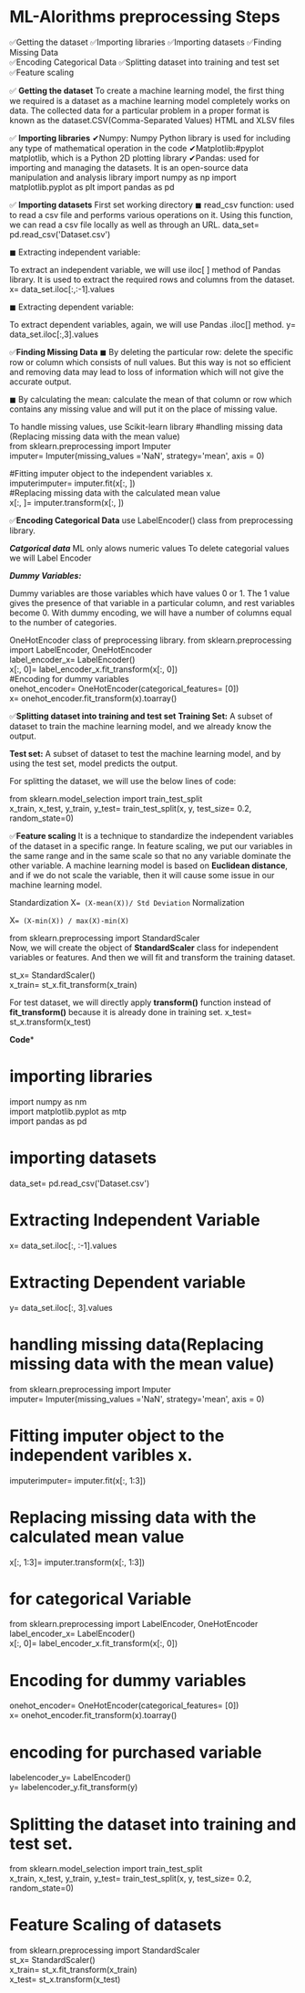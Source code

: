 # ML-Alorithms preprocessing Steps
✅Getting the dataset
✅Importing libraries
✅Importing datasets
✅Finding Missing Data                       
✅Encoding Categorical Data
✅Splitting dataset into training and test set
✅Feature scaling


✅ **Getting the dataset**
To create a machine learning model, the first thing we required is a dataset as a machine learning model completely works on data. The collected data for a particular problem in a proper format is known as the dataset.CSV(Comma-Separated Values) HTML and XLSV files

✅ **Importing libraries**
✔Numpy: Numpy Python library is used for including any type of mathematical operation in the code
✔Matplotlib:#pyplot  matplotlib, which is a Python 2D plotting library
✔Pandas: used for importing and managing the datasets. It is an open-source data manipulation and analysis library
import numpy as np
import matplotlib.pyplot as plt 
import pandas as pd

✅ **Importing datasets**
First set working directory
◼ read_csv function:  used to read a csv file and performs various operations on it. Using this function, we can read a csv file locally as well as through an URL.
data_set= pd.read_csv('Dataset.csv')  

◼ Extracting independent variable:

To extract an independent variable, we will use iloc[ ] method of Pandas library. It is used to extract the required rows and columns from the dataset.
x= data_set.iloc[:,:-1].values  

◼ Extracting dependent variable:

To extract dependent variables, again, we will use Pandas .iloc[] method.
y= data_set.iloc[:,3].values 


✅**Finding Missing Data** 
◼ By deleting the particular row: delete the specific row or column which consists of null values. But this way is not so efficient and removing data may lead to loss of information which will not give the accurate output.

◼ By calculating the mean: calculate the mean of that column or row which contains any missing value and will put it on the place of missing value.

To handle missing values, use Scikit-learn library 
#handling missing data (Replacing missing data with the mean value)  
from sklearn.preprocessing import Imputer  
imputer= Imputer(missing_values ='NaN', strategy='mean', axis = 0)  

#Fitting imputer object to the independent variables x.   
imputerimputer= imputer.fit(x[:, ])  
#Replacing missing data with the calculated mean value  
x[:, ]= imputer.transform(x[:, ])  


✅**Encoding Categorical Data**
use LabelEncoder() class from preprocessing library.

***Catgorical data***
ML only alows numeric values
To delete categorial values we will Label Encoder


***Dummy Variables:***

Dummy variables are those variables which have values 0 or 1. The 1 value gives the presence of that variable in a particular column, and rest variables become 0. With dummy encoding, we will have a number of columns equal to the number of categories.

OneHotEncoder class of preprocessing library.
from sklearn.preprocessing import LabelEncoder, OneHotEncoder  
label_encoder_x= LabelEncoder()  
x[:, 0]= label_encoder_x.fit_transform(x[:, 0])  
#Encoding for dummy variables  
onehot_encoder= OneHotEncoder(categorical_features= [0])    
x= onehot_encoder.fit_transform(x).toarray()  

✅**Splitting dataset into training and test set**
**Training Set:** A subset of dataset to train the machine learning model, and we already know the output.

**Test set:** A subset of dataset to test the machine learning model, and by using the test set, model predicts the output.

For splitting the dataset, we will use the below lines of code:

from sklearn.model_selection import train_test_split  
x_train, x_test, y_train, y_test= train_test_split(x, y, test_size= 0.2, random_state=0)  


✅**Feature scaling**
It is a technique to standardize the independent variables of the dataset in a specific range. In feature scaling, we put our variables in the same range and in the same scale so that no any variable dominate the other variable.
 A machine learning model is based on **Euclidean distance**, and if we do not scale the variable, then it will cause some issue in our machine learning model.
 
 
 Standardization
X` = (X-mean(X))/ Std Deviation
`
Normalization

X` = (X-min(X)) / max(X)-min(X)
`

from sklearn.preprocessing import StandardScaler  
Now, we will create the object of **StandardScaler** class for independent variables or features. And then we will fit and transform the training dataset.

st_x= StandardScaler()  
x_train= st_x.fit_transform(x_train)  

For test dataset, we will directly apply **transform()** function instead of **fit_transform()** because it is already done in training set.
x_test= st_x.transform(x_test)  




********Code*********
# importing libraries  
import numpy as nm  
import matplotlib.pyplot as mtp  
import pandas as pd  
  
# importing datasets  
data_set= pd.read_csv('Dataset.csv')  
  
# Extracting Independent Variable  
x= data_set.iloc[:, :-1].values  
  
# Extracting Dependent variable  
y= data_set.iloc[:, 3].values  
  
# handling missing data(Replacing missing data with the mean value)  
from sklearn.preprocessing import Imputer  
imputer= Imputer(missing_values ='NaN', strategy='mean', axis = 0)  
  
# Fitting imputer object to the independent varibles x.   
imputerimputer= imputer.fit(x[:, 1:3])  
  
# Replacing missing data with the calculated mean value  
x[:, 1:3]= imputer.transform(x[:, 1:3])  
  
# for categorical Variable  
from sklearn.preprocessing import LabelEncoder, OneHotEncoder  
label_encoder_x= LabelEncoder()  
x[:, 0]= label_encoder_x.fit_transform(x[:, 0])  
  
# Encoding for dummy variables  
onehot_encoder= OneHotEncoder(categorical_features= [0])    
x= onehot_encoder.fit_transform(x).toarray()  
  
# encoding for purchased variable  
labelencoder_y= LabelEncoder()  
y= labelencoder_y.fit_transform(y)  
  
# Splitting the dataset into training and test set.  
from sklearn.model_selection import train_test_split  
x_train, x_test, y_train, y_test= train_test_split(x, y, test_size= 0.2, random_state=0)  
  
# Feature Scaling of datasets  
from sklearn.preprocessing import StandardScaler  
st_x= StandardScaler()  
x_train= st_x.fit_transform(x_train)  
x_test= st_x.transform(x_test)
